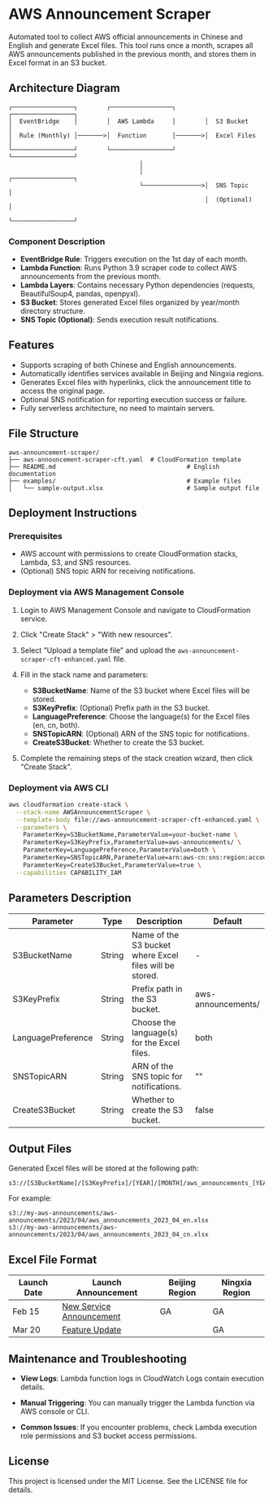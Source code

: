 # AWS Announcement Scraper

Automated tool to collect AWS official announcements in Chinese and English and generate Excel files. This tool runs once a month, scrapes all AWS announcements published in the previous month, and stores them in Excel format in an S3 bucket.

## Architecture Diagram

```
┌─────────────────┐        ┌─────────────────┐        ┌─────────────────┐
│  EventBridge    │        │  AWS Lambda     │        │  S3 Bucket      │
│  Rule (Monthly) │───────>│  Function       │───────>│  Excel Files    │
└─────────────────┘        └─────────────────┘        └─────────────────┘
                                    │
                                    │                 ┌─────────────────┐
                                    └────────────────>│  SNS Topic      │
                                                      │  (Optional)     │
                                                      └─────────────────┘
```

### Component Description

- **EventBridge Rule**: Triggers execution on the 1st day of each month.
- **Lambda Function**: Runs Python 3.9 scraper code to collect AWS announcements from the previous month.
- **Lambda Layers**: Contains necessary Python dependencies (requests, BeautifulSoup4, pandas, openpyxl).
- **S3 Bucket**: Stores generated Excel files organized by year/month directory structure.
- **SNS Topic (Optional)**: Sends execution result notifications.

## Features

- Supports scraping of both Chinese and English announcements.
- Automatically identifies services available in Beijing and Ningxia regions.
- Generates Excel files with hyperlinks, click the announcement title to access the original page.
- Optional SNS notification for reporting execution success or failure.
- Fully serverless architecture, no need to maintain servers.

## File Structure

```
aws-announcement-scraper/
├── aws-announcement-scraper-cft.yaml  # CloudFormation template
├── README.md                                    # English documentation
├── examples/                                    # Example files
│   └── sample-output.xlsx                       # Sample output file
```

## Deployment Instructions

### Prerequisites

- AWS account with permissions to create CloudFormation stacks, Lambda, S3, and SNS resources.
- (Optional) SNS topic ARN for receiving notifications.

### Deployment via AWS Management Console

1. Login to AWS Management Console and navigate to CloudFormation service.

2. Click "Create Stack" > "With new resources".

3. Select "Upload a template file" and upload the `aws-announcement-scraper-cft-enhanced.yaml` file.

4. Fill in the stack name and parameters:
   - **S3BucketName**: Name of the S3 bucket where Excel files will be stored.
   - **S3KeyPrefix**: (Optional) Prefix path in the S3 bucket.
   - **LanguagePreference**: Choose the language(s) for the Excel files (en, cn, both).
   - **SNSTopicARN**: (Optional) ARN of the SNS topic for notifications.
   - **CreateS3Bucket**: Whether to create the S3 bucket.

5. Complete the remaining steps of the stack creation wizard, then click "Create Stack".

### Deployment via AWS CLI

```bash
aws cloudformation create-stack \
  --stack-name AWSAnnouncementScraper \
  --template-body file://aws-announcement-scraper-cft-enhanced.yaml \
  --parameters \
    ParameterKey=S3BucketName,ParameterValue=your-bucket-name \
    ParameterKey=S3KeyPrefix,ParameterValue=aws-announcements/ \
    ParameterKey=LanguagePreference,ParameterValue=both \
    ParameterKey=SNSTopicARN,ParameterValue=arn:aws-cn:sns:region:account-id:topic-name \
    ParameterKey=CreateS3Bucket,ParameterValue=true \
  --capabilities CAPABILITY_IAM
```

## Parameters Description

| Parameter | Type | Description | Default |
|-----------|------|-------------|---------|
| S3BucketName | String | Name of the S3 bucket where Excel files will be stored. | - |
| S3KeyPrefix | String | Prefix path in the S3 bucket. | aws-announcements/ |
| LanguagePreference | String | Choose the language(s) for the Excel files. | both |
| SNSTopicARN | String | ARN of the SNS topic for notifications. | "" |
| CreateS3Bucket | String | Whether to create the S3 bucket. | false |

## Output Files

Generated Excel files will be stored at the following path:

```
s3://[S3BucketName]/[S3KeyPrefix]/[YEAR]/[MONTH]/aws_announcements_[YEAR]_[MONTH]_[LANGUAGE].xlsx
```

For example:
```
s3://my-aws-announcements/aws-announcements/2023/04/aws_announcements_2023_04_en.xlsx
s3://my-aws-announcements/aws-announcements/2023/04/aws_announcements_2023_04_cn.xlsx
```

## Excel File Format

| Launch Date | Launch Announcement | Beijing Region | Ningxia Region |
|-------------|---------------------|----------------|----------------|
| Feb 15      | [New Service Announcement](#) | GA | GA |
| Mar 20      | [Feature Update](#) |  | GA |

## Maintenance and Troubleshooting

- **View Logs**: Lambda function logs in CloudWatch Logs contain execution details.
  
- **Manual Triggering**: You can manually trigger the Lambda function via AWS console or CLI.

- **Common Issues**: If you encounter problems, check Lambda execution role permissions and S3 bucket access permissions.

## License

This project is licensed under the MIT License. See the LICENSE file for details. 
